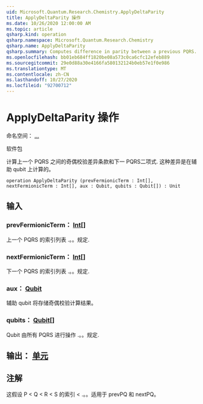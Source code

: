 ```yaml
---
uid: Microsoft.Quantum.Research.Chemistry.ApplyDeltaParity
title: ApplyDeltaParity 操作
ms.date: 10/26/2020 12:00:00 AM
ms.topic: article
qsharp.kind: operation
qsharp.namespace: Microsoft.Quantum.Research.Chemistry
qsharp.name: ApplyDeltaParity
qsharp.summary: Computes difference in parity between a previous PQRS... terms and the next PQRS... term. This difference is computed on a auxiliary qubit.
ms.openlocfilehash: bb01eb684ff1820be08a573c0ca6cfc12efeb889
ms.sourcegitcommit: 29e0d88a30e4166fa580132124b0eb57e1f0e986
ms.translationtype: MT
ms.contentlocale: zh-CN
ms.lasthandoff: 10/27/2020
ms.locfileid: "92700712"
---
```

# <a name="applydeltaparity-operation"></a>ApplyDeltaParity 操作

命名空间： [...](xref:Microsoft.Quantum.Research.Chemistry)

软件包 [](https://nuget.org/packages/)


计算上一个 PQRS 之间的奇偶校验差异条款和下一 PQRS二项式. 这种差异是在辅助 qubit 上计算的。

```qsharp
operation ApplyDeltaParity (prevFermionicTerm : Int[], nextFermionicTerm : Int[], aux : Qubit, qubits : Qubit[]) : Unit
```


## <a name="input"></a>输入

### <a name="prevfermionicterm--int"></a>prevFermionicTerm： [Int](xref:microsoft.quantum.lang-ref.int)[]

上一个 PQRS 的索引列表 .。。规定.


### <a name="nextfermionicterm--int"></a>nextFermionicTerm： [Int](xref:microsoft.quantum.lang-ref.int)[]

下一个 PQRS 的索引列表 .。。规定.


### <a name="aux--qubit"></a>aux： [Qubit](xref:microsoft.quantum.lang-ref.qubit)

辅助 qubit 将存储奇偶校验计算结果。


### <a name="qubits--qubit"></a>qubits： [Qubit](xref:microsoft.quantum.lang-ref.qubit)[]

Qubit 由所有 PQRS 进行操作 .。。规定.



## <a name="output--unit"></a>输出： [单元](xref:microsoft.quantum.lang-ref.unit)



## <a name="remarks"></a>注解

这假设 P < Q < R < S 的索引 < .。。适用于 prevPQ 和 nextPQ。